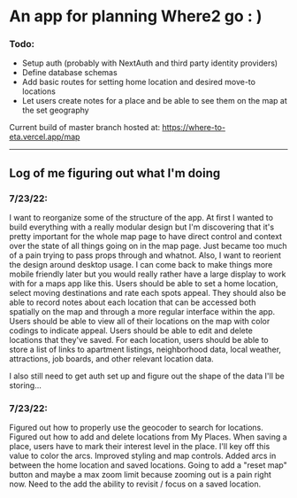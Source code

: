 # An app for planning Where2 go : )



### Todo:
- Setup auth (probably with NextAuth and third party identity providers)
- Define database schemas
- Add basic routes for setting home location and desired move-to locations
- Let users create notes for a place and be able to see them on the map at the set geography



Current build of master branch hosted at: https://where-to-eta.vercel.app/map

---

## Log of me figuring out what I'm doing

### 7/23/22:
I want to reorganize some of the structure of the app. At first I wanted to build everything with a 
really modular design but I'm discovering that it's pretty important for the whole map page to have 
direct control and context over the state of all things going on in the map page. Just became too much of a pain
trying to pass props through and whatnot. Also, I want to reorient the design around desktop usage.
I can come back to make things more mobile friendly later but you would really rather have a large 
display to work with for a maps app like this. Users should be able to set a home location, select
moving destinations and rate each spots appeal. They should also be able to record notes about each
location that can be accessed both spatially on the map and through a more regular interface within
the app. Users should be able to view all of their locations on the map with color codings to indicate
appeal. Users should be able to edit and delete locations that they've saved. For each location, users should 
be able to store a list of links to apartment listings, neighborhood data, local weather, attractions,
job boards, and other relevant location data.

I also still need to get auth set up and figure out the shape of the data I'll be storing...

### 7/23/22:
Figured out how to properly use the geocoder to search for locations. Figured out how to add and delete locations from My Places. When saving a place, users have to mark their interest level in the place. I'll key off this value to color the arcs. Improved styling and map controls. Added arcs in between the home location and saved locations. Going to add a "reset map" button and maybe a max zoom limit because zooming out is a pain right now. Need to the add the ability to revisit / focus on a saved location. 
